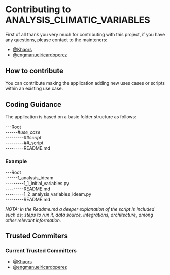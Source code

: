# Contributing to ANALYSIS_CLIMATIC_VARIABLES

First of all thank you very much for contributing with this project, if you have any questions, please contact to the mainteners:
- [@Khaors](https://github.com/khaors)
- [@engmanuelricardoperez](https://github.com/engmanuelricardoperez)

## How to contribute
You can contribute making the application adding new uses cases or scripts within an existing use case.

## Coding Guidance
The application is based on a basic folder structure as follows:

---Root  
------#_use_case  
---------#_#_script  
---------#_#_script  
---------README.md  

### Example
---Root  
------1_analysis_ideam  
---------1_1_initial_variables.py  
---------README.md  
---------1_2_analysis_variables_ideam.py  
---------README.md  

_NOTA: In the Readme.md a deeper explanation of the script is included such as; steps to run it, data source, integrations, architecture, among other relevant information._

## Trusted Commiters
### Current Trusted Committers
- [@Khaors](https://github.com/khaors)
- [@engmanuelricardoperez](https://github.com/engmanuelricardoperez)
